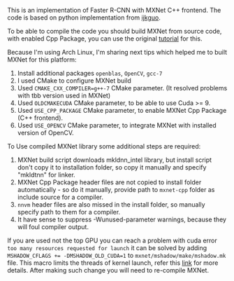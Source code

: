 This is an implementation of Faster R-CNN with MXNet C++ frontend. 
The code is based on python implementation from [ijkguo](https://github.com/ijkguo/mx-rcnn).

To be able to compile the code you should build MXNet from source code, 
with enabled Cpp Package, you can use the original [tutorial](https://github.com/apache/incubator-mxnet/tree/master/cpp-package) for this.

Because I'm using Arch Linux, I'm sharing next tips which helped me to
built MXNet for this platform:

1. Install additional packages ``openblas``, ``OpenCV``, ``gcc-7``
2. I used CMake to configure MXNet build
3. Used ``CMAKE_CXX_COMPILER=g++-7`` CMake parameter. (It resolved problems with tbb version used in MXNet)
4. Used ``OLDCMAKECUDA`` CMake parameter, to be able to use Cuda >= 9.
5. Used ``USE_CPP_PACKAGE`` CMake parameter, to enable MXNet Cpp Package (C++ frontend).
6. Used ``USE_OPENCV`` CMake parameter, to integrate MXNet with installed version of OpenCV.

To Use compiled MXNet library some additional steps are required: 

1. MXNet build script downloads mkldnn_intel library, but install script don't copy
it to installation folder, so copy it manually and specify "mkldtnn" for linker.
2. MXNet Cpp Package header files are not copied to install folder automatically - so do it manually,
provide path to ``mxnet-cpp`` folder as include source for a compiler.
3. ``nnvm`` header files are also missed in the install folder, so manually specify path to them for a compiler.
4. It have sense to suppress -Wunused-parameter warnings, because they will foul compiler output.

If you are used not the top GPU you can reach a problem with cuda error ``too many resources requested for launch`` 
it can be solved by adding ``MSHADOW_CFLAGS += -DMSHADOW_OLD_CUDA=1`` to ``mxnet/mshadow/make/mshadow.mk`` file.
This macro limits the threads of kernel launch, refer this 
[link](https://github.com/dmlc/mshadow/blob/3a400b4662bf42e885592fd07bd51335532a8bc8/mshadow/cuda/tensor_gpu-inl.cuh#L25) for more details.
After making such change you will need to re-compile MXNet.
